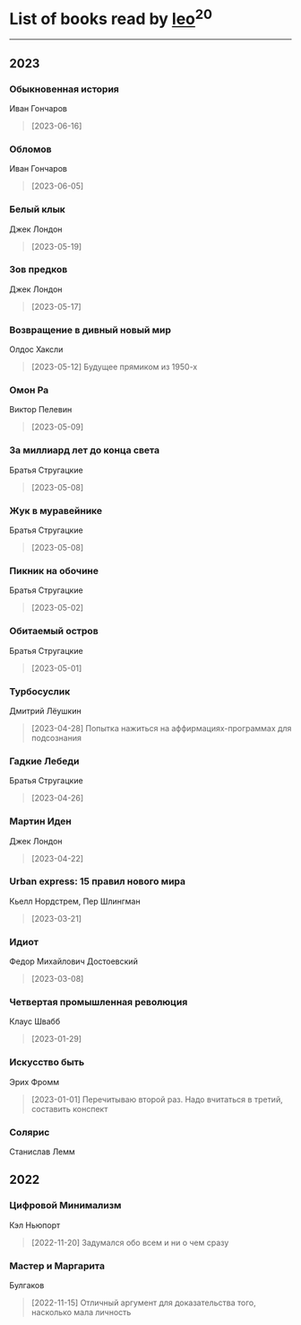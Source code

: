 # List of books read by [leo](https://plus.google.com/u/0/106915386474260202605/)<sup>20</sup>
---

## 2023

### Обыкновенная история
Иван Гончаров
> [2023-06-16] 


### Обломов
Иван Гончаров
> [2023-06-05] 


### Белый клык
Джек Лондон
> [2023-05-19] 


### Зов предков
Джек Лондон
> [2023-05-17] 


### Возвращение в дивный новый мир
Олдос Хаксли
> [2023-05-12] Будущее прямиком из 1950-х


### Омон Ра
Виктор Пелевин
> [2023-05-09] 


### За миллиард лет до конца света
Братья Стругацкие
> [2023-05-08] 


### Жук в муравейнике
Братья Стругацкие
> [2023-05-08] 


### Пикник на обочине
Братья Стругацкие
> [2023-05-02] 


### Обитаемый остров
Братья Стругацкие
> [2023-05-01] 


### Турбосуслик
Дмитрий Лёушкин
> [2023-04-28] Попытка нажиться на аффирмациях-программах для подсознания


### Гадкие Лебеди
Братья Стругацкие
> [2023-04-26] 


### Мартин Иден
Джек Лондон
> [2023-04-22] 


### Urban express: 15 правил нового мира
Кьелл Нордстрем, Пер Шлингман
> [2023-03-21] 


### Идиот
Федор Михайлович Достоевский
> [2023-03-08] 


### Четвертая промышленная революция
Клаус Швабб
> [2023-01-29] 


### Искусство быть
Эрих Фромм
> [2023-01-01] Перечитываю второй раз. Надо вчитаться в третий, составить конспект


### Солярис
Станислав Лемм



## 2022

### Цифровой Минимализм
Кэл Ньюпорт
> [2022-11-20] Задумался обо всем и ни о чем сразу


### Мастер и Маргарита
Булгаков
> [2022-11-15] Отличный аргумент для доказательства того, насколько мала личность



